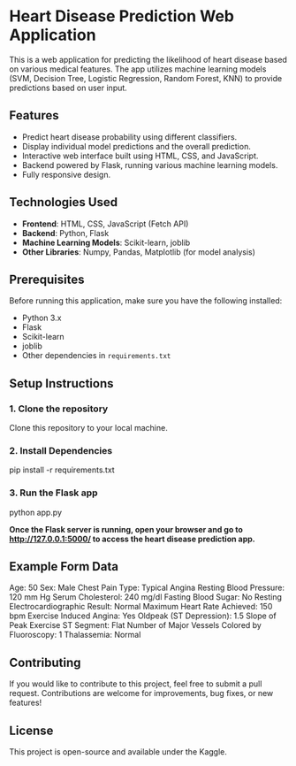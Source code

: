 # Heart Disease Prediction Web Application

This is a web application for predicting the likelihood of heart disease based on various medical features. The app utilizes machine learning models (SVM, Decision Tree, Logistic Regression, Random Forest, KNN) to provide predictions based on user input.

## Features
- Predict heart disease probability using different classifiers.
- Display individual model predictions and the overall prediction.
- Interactive web interface built using HTML, CSS, and JavaScript.
- Backend powered by Flask, running various machine learning models.
- Fully responsive design.

## Technologies Used
- **Frontend**: HTML, CSS, JavaScript (Fetch API)
- **Backend**: Python, Flask
- **Machine Learning Models**: Scikit-learn, joblib
- **Other Libraries**: Numpy, Pandas, Matplotlib (for model analysis)

## Prerequisites
Before running this application, make sure you have the following installed:
- Python 3.x
- Flask
- Scikit-learn
- joblib
- Other dependencies in `requirements.txt`

## Setup Instructions

### 1. Clone the repository
Clone this repository to your local machine.

### 2. Install Dependencies
pip install -r requirements.txt

### 3. Run the Flask app
python app.py

<b>Once the Flask server is running, open your browser and go to <a href="http://127.0.0.1:5000/" target="_blank">http://127.0.0.1:5000/</a> to access the heart disease prediction app.</b>


## Example Form Data
Age: 50
Sex: Male
Chest Pain Type: Typical Angina
Resting Blood Pressure: 120 mm Hg
Serum Cholesterol: 240 mg/dl
Fasting Blood Sugar: No
Resting Electrocardiographic Result: Normal
Maximum Heart Rate Achieved: 150 bpm
Exercise Induced Angina: Yes
Oldpeak (ST Depression): 1.5
Slope of Peak Exercise ST Segment: Flat
Number of Major Vessels Colored by Fluoroscopy: 1
Thalassemia: Normal


## Contributing
If you would like to contribute to this project, feel free to submit a pull request. Contributions are welcome for improvements, bug fixes, or new features!

## License
This project is open-source and available under the Kaggle.



